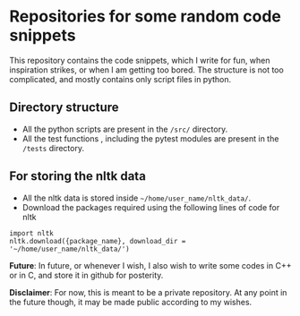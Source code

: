 # Repositories for some random code snippets

This repository contains the code snippets, which I write for fun, when inspiration strikes, or when I am getting too bored. The structure is not too complicated, and mostly contains only script files in python. 

## Directory structure
* All the python scripts are present in the `/src/` directory.
* All the test functions , including the pytest modules are present in the `/tests` directory.


## For storing the nltk data
* All the nltk data is stored inside `~/home/user_name/nltk_data/`.
* Download the packages required using the following lines of code for nltk
```
import nltk
nltk.download({package_name}, download_dir = '~/home/user_name/nltk_data/')
```


**Future**: In future, or whenever I wish, I also wish to write some codes in C++ or in C, and store it in github for posterity.

**Disclaimer**: For now, this is meant to be a private repository. At any point in the future though, it may be made public according to my wishes.
